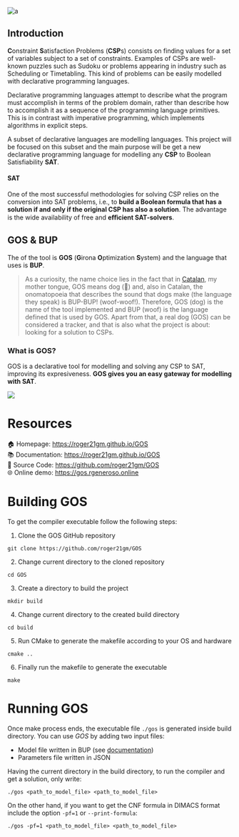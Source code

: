 ![a](https://i.imgur.com/dqq0PTd.png)




## Introduction

**C**onstraint **S**atisfaction Problems \(**CSP**s\) consists on finding values for a set of variables subject to a set of constraints. Examples of CSPs are well-known puzzles such as Sudoku or problems appearing in industry such as Scheduling or Timetabling. This kind of problems can be easily modelled with declarative programming languages.

Declarative programming languages attempt to describe what the program must accomplish in terms of the problem domain, rather than describe how to accomplish it as a sequence of the programming language primitives. This is in contrast with imperative programming, which implements algorithms in explicit steps.

A subset of declarative languages are modelling languages. This project will be focused on this subset and the main purpose will be get a new declarative programming language for modelling any **CSP** to Boolean Satisfiability **SAT**.

#### SAT

One of the most successful methodologies for solving CSP relies on the conversion into SAT problems, i.e., to **build a Boolean formula that has a solution if and only if the original CSP has also a solution**. The advantage is the wide availability of free and **eﬀicient SAT-solvers**.

## GOS & BUP

The of the tool is **GOS** \(**G**irona **O**ptimization **S**ystem\) and the language that uses is **BUP**.

> As a curiosity, the name choice lies in the fact that in [Catalan](https://en.wikipedia.org/wiki/Catalan_language), my mother tongue, GOS means dog (:dog:) and, also in Catalan, the onomatopoeia that describes the sound that dogs make \(the language they speak\) is BUP-BUP! \(woof-woof!\). Therefore, GOS \(dog\) is the name of the tool implemented and BUP \(woof\) is the language defined that is used by GOS. Apart from that, a real dog \(GOS\) can be considered a tracker, and that is also what the project is about: looking for a solution to CSPs.

### What is GOS?

GOS is a declarative tool for modelling and solving any CSP to SAT, improving its expresiveness. **GOS gives you an easy gateway for modelling with SAT**.

![](https://i.imgur.com/orO0kZ8.jpg)

# Resources

:house: Homepage: https://roger21gm.github.io/GOS <br/>
:books: Documentation: https://roger21gm.github.io/GOS <br/>
:file_folder: Source Code: https://github.com/roger21gm/GOS <br/>
:globe_with_meridians: Online demo: https://gos.rgeneroso.online <br/>

# Building GOS

To get the compiler executable follow the following steps:

1. Clone the GOS GitHub repository
```
git clone https://github.com/roger21gm/GOS
```
2. Change current directory to the cloned repository
```
cd GOS
```
3. Create a directory to build the project
```
mkdir build
```
4. Change current directory to the created build directory
```
cd build
```
5. Run CMake to generate the makefile according to your OS and hardware
```
cmake ..
```
6. Finally run the makefile to generate the executable
```
make
```

# Running GOS

Once make process ends, the executable file `./gos` is generated inside build directory. You can use *GOS* by adding two input files:
- Model file written in BUP (see [documentation](https://roger21gm.github.io/GOS))
- Parameters file written in JSON 

Having the current directory in the build directory, to run the compiler and get a solution, only write:
```
./gos <path_to_model_file> <path_to_model_file>
```

On the other hand, if you want to get the CNF formula in DIMACS format include the option `-pf=1` or `--print-formula`:
```
./gos -pf=1 <path_to_model_file> <path_to_model_file>
```
